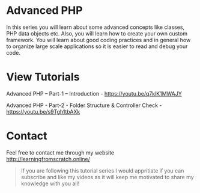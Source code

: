 # Advanced PHP

In this series you will learn about some advanced concepts like classes, PHP data objects etc. Also, you will learn how to create your own custom framework. You will learn about good coding practices and in general how to organize large scale applications so it is easier to read and debug your code.

# View Tutorials

Advanced PHP – Part-1 – Introduction - https://youtu.be/q7klK1MWAJY

Advanced PHP - Part-2 - Folder Structure & Controller Check - https://youtu.be/s9Tgh1tbAXk

# Contact
Feel free to contact me through my website http://learningfromscratch.online/ 
>If you are following this tutorial series I would appritiate if you can subscribe and like my videos as it will keep me motivated to share my knowledge with you all!